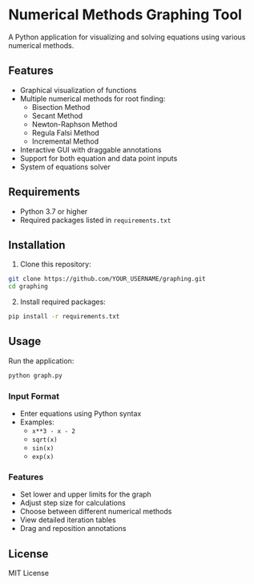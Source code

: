 # Numerical Methods Graphing Tool

A Python application for visualizing and solving equations using various numerical methods.

## Features
- Graphical visualization of functions
- Multiple numerical methods for root finding:
  - Bisection Method
  - Secant Method
  - Newton-Raphson Method
  - Regula Falsi Method
  - Incremental Method
- Interactive GUI with draggable annotations
- Support for both equation and data point inputs
- System of equations solver

## Requirements
- Python 3.7 or higher
- Required packages listed in `requirements.txt`

## Installation
1. Clone this repository:
```bash
git clone https://github.com/YOUR_USERNAME/graphing.git
cd graphing
```

2. Install required packages:
```bash
pip install -r requirements.txt
```

## Usage
Run the application:
```bash
python graph.py
```

### Input Format
- Enter equations using Python syntax
- Examples:
  - `x**3 - x - 2`
  - `sqrt(x)`
  - `sin(x)`
  - `exp(x)`

### Features
- Set lower and upper limits for the graph
- Adjust step size for calculations
- Choose between different numerical methods
- View detailed iteration tables
- Drag and reposition annotations

## License
MIT License 